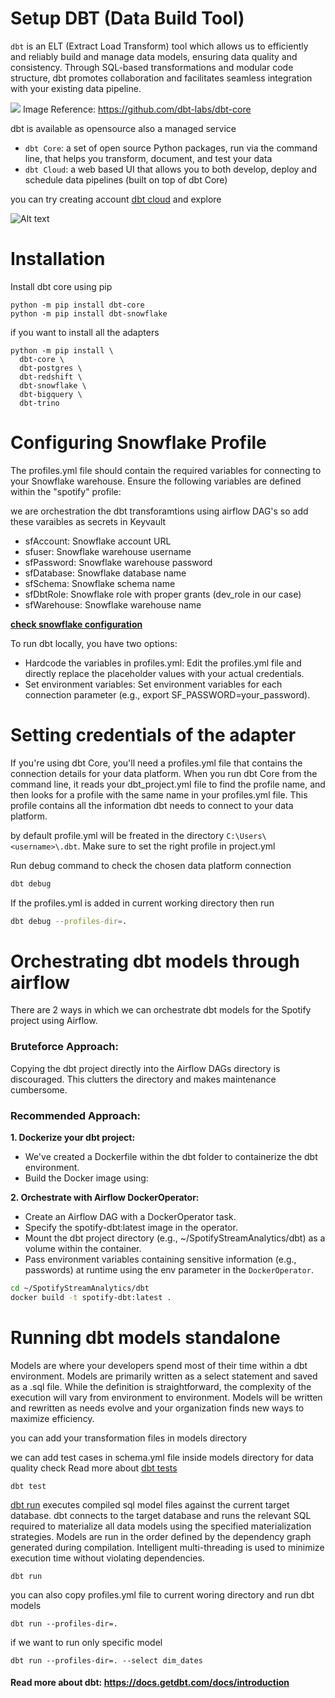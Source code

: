 # Setup DBT (Data Build Tool)
`dbt` is an ELT (Extract Load Transform) tool which allows us to efficiently and reliably build and manage data models, ensuring data quality and consistency. Through SQL-based transformations and modular code structure, dbt promotes collaboration and facilitates seamless integration with your existing data pipeline.

![](https://github.com/dbt-labs/dbt-core/raw/202cb7e51e218c7b29eb3b11ad058bd56b7739de/etc/dbt-transform.png)
Image Reference: https://github.com/dbt-labs/dbt-core

dbt is available as opensource also a managed service

- `dbt Core`: a set of open source Python packages, run via the command line, that helps you transform, document, and test your data
- `dbt Cloud`: a web based UI that allows you to both develop, deploy and schedule data pipelines (built on top of dbt Core)

you can try creating account [dbt cloud](https://www.getdbt.com/signup) and explore

![Alt text](https://miro.medium.com/v2/resize:fit:1100/format:webp/1*8L_uabQtLvGmG51CRMeboQ.png)

# Installation

Install dbt core using pip

```
python -m pip install dbt-core
python -m pip install dbt-snowflake
```

if you want to install all the adapters
```
python -m pip install \
  dbt-core \
  dbt-postgres \
  dbt-redshift \
  dbt-snowflake \
  dbt-bigquery \
  dbt-trino
```

# Configuring Snowflake Profile
The profiles.yml file should contain the required variables for connecting to your Snowflake warehouse.
Ensure the following variables are defined within the "spotify" profile:

we are orchestration the dbt transforamtions using airflow DAG's so add these varaibles as secrets in Keyvault

- sfAccount: Snowflake account URL
- sfuser: Snowflake warehouse username 
- sfPassword: Snowflake warehouse password
- sfDatabase: Snowflake database name
- sfSchema: Snowflake schema name
- sfDbtRole: Snowflake role with proper grants (dev_role in our case)
- sfWarehouse: Snowflake warehouse name

**[check snowflake configuration](https://github.com/vishalsingh17/SpotifyStreamAnalytics/blob/main/setup/snowflake.md)**

To run dbt locally, you have two options:
- Hardcode the variables in profiles.yml: Edit the profiles.yml file and directly replace the placeholder values with your actual credentials.
- Set environment variables: Set environment variables for each connection parameter (e.g., export SF_PASSWORD=your_password).


# Setting credentials of the adapter
If you're using dbt Core, you'll need a profiles.yml file that contains the connection details for your data platform. When you run dbt Core from the command line, it reads your dbt_project.yml file to find the profile name, and then looks for a profile with the same name in your profiles.yml file. This profile contains all the information dbt needs to connect to your data platform.

by default profile.yml will be freated in the directory `C:\Users\<username>\.dbt`. Make sure to set the right profile in project.yml 

Run debug command to check the chosen data platform connection
```bash
dbt debug
``` 

If the profiles.yml is added in current working directory then  run
```bash
dbt debug --profiles-dir=.
```

# Orchestrating dbt models through airflow
There are 2 ways in which we can orchestrate dbt models for the Spotify project using Airflow.

### Bruteforce Approach:
Copying the dbt project directly into the Airflow DAGs directory is discouraged. This clutters the directory and makes maintenance cumbersome.

### Recommended Approach:
**1. Dockerize your dbt project:**
- We've created a Dockerfile within the dbt folder to containerize the dbt environment.
- Build the Docker image using:

**2. Orchestrate with Airflow DockerOperator:**
- Create an Airflow DAG with a DockerOperator task.
- Specify the spotify-dbt:latest image in the operator.
- Mount the dbt project directory (e.g., ~/SpotifyStreamAnalytics/dbt) as a volume within the container.
- Pass environment variables containing sensitive information (e.g., passwords) at runtime using the env parameter in the `DockerOperator`.

```bash
cd ~/SpotifyStreamAnalytics/dbt
docker build -t spotify-dbt:latest .
```

# Running dbt models standalone
Models are where your developers spend most of their time within a dbt environment. Models are primarily written as a select statement and saved as a .sql file. While the definition is straightforward, the complexity of the execution will vary from environment to environment. Models will be written and rewritten as needs evolve and your organization finds new ways to maximize efficiency.

you can add your transformation files in models directory

we can add test cases in schema.yml file inside models directory for data quality check
Read more about [dbt tests](https://docs.getdbt.com/docs/build/tests)
```
dbt test
```

[dbt run](https://docs.getdbt.com/reference/commands/run) executes compiled sql model files against the current target database. dbt connects to the target database and runs the relevant SQL required to materialize all data models using the specified materialization strategies. Models are run in the order defined by the dependency graph generated during compilation. Intelligent multi-threading is used to minimize execution time without violating dependencies.
```
dbt run
```

you can also copy profiles.yml file to current woring directory and run dbt models

```
dbt run --profiles-dir=.
```

if we want to run only specific model

```
dbt run --profiles-dir=. --select dim_dates
```

#### Read more about dbt: https://docs.getdbt.com/docs/introduction